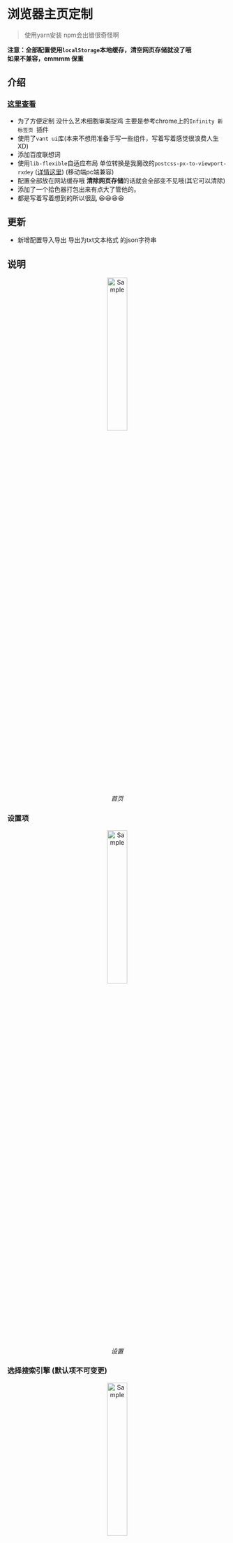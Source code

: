 # 浏览器主页定制  
> 使用yarn安装 npm会出错很奇怪啊  

**注意：全部配置使用`localStorage`本地缓存，清空网页存储就没了哦**   
**如果不兼容，emmmm 保重**

## 介绍  
### [这里查看](https://rxdey.github.io/via-homepage/example/#/home)

* 为了方便定制 没什么艺术细胞审美捉鸡 主要是参考chrome上的`Infinity 新标签页
`插件
* 使用了`vant ui`库(本来不想用准备手写一些组件，写着写着感觉很浪费人生 XD)
* 添加百度联想词
* 使用`lib-flexible`自适应布局 单位转换是我魔改的`postcss-px-to-viewport-rxdey` ([详情这里](https://github.com/Rxdey/postcss-px-to-viewport)) (移动端pc端兼容)
* 配置全部放在网站缓存哦 **清除网页存储**的话就会全部变不见哦(其它可以清除)
* 添加了一个拾色器打包出来有点大了管他的。
* 都是写着写着想到的所以很乱 😆😆😆😆

## 更新
* 新增配置导入导出 导出为txt文本格式 的json字符串

## 说明  

<p align="center">
    <img src="https://ws1.sinaimg.cn/large/005O2C54gy1g03hs7rmgxj30bo0kljst.jpg" alt="Sample"  width="30%">
    <p align="center">
        <em>首页</em>
    </p>
</p> 

### 设置项  

<p align="center">
    <img src="https://ws1.sinaimg.cn/large/005O2C54gy1g03hs7r3y5j30bf0kdq3m.jpg" alt="Sample"  width="30%">
    <p align="center">
        <em>设置</em>
    </p>
</p>

### 选择搜索引擎 (默认项不可变更)  

<p align="center">
    <img src="https://ws1.sinaimg.cn/large/005O2C54gy1g03hs7pksij30bc0kdt8z.jpg" alt="Sample"  width="30%">
    <p align="center">
        <em>搜索引擎</em>
    </p>
</p>

### 添加搜索引擎  

> 点击加号添加

<p align="center">
    <img src="https://ws1.sinaimg.cn/large/005O2C54gy1g03hs7pqusj30bk0kimxm.jpg" alt="Sample"  width="30%">
    <p align="center">
        <em>添加搜索引擎</em>
    </p>
</p>

### 编辑搜索引擎  
> 新添加的可以修改

<p align="center">
    <img src="https://ws1.sinaimg.cn/large/005O2C54gy1g03hs7pocdj30bh0ki0t3.jpg" alt="Sample"  width="30%">
    <p align="center">
        <em>编辑、删除</em>
    </p>
</p>

### 更换背景图  
> 选择本地图片或网络图片 本地图片限制在1.5兆以内

<p align="center">
    <img src="https://ws1.sinaimg.cn/large/005O2C54gy1g03hs7r6dtj30bl0km3z5.jpg" alt="Sample"  width="30%">
    <p align="center">
        <em>背景图</em>
    </p>
</p>

### 添加导航  

> 点击导航预览可以更改颜色(没有图标默认使用名称前两个字作为图标，有图标优先使用图标)  
> 一页可以放8个 多出来的可以滑动查看

<p align="center">
    <img src="https://ws1.sinaimg.cn/large/005O2C54gy1g03hs7u7dzj30bi0khjru.jpg" alt="Sample"  width="30%">
    <p align="center">
        <em>添加导航</em>
    </p>
</p>


<p align="center">
    <img src="https://ws1.sinaimg.cn/large/005O2C54gy1g03hs7ulsyj30bm0kk75h.jpg" alt="Sample"  width="30%">
    <p align="center">
        <em>添加导航</em>
    </p>
</p>

### 编辑导航  
> 在首页长按图标可以出发编辑选项

<p align="center">
    <img src="https://ws1.sinaimg.cn/large/005O2C54gy1g03hs7umocj30bh0kfdgx.jpg" alt="Sample"  width="30%">
    <p align="center">
        <em>编辑导航</em>
    </p>
</p>  

## 其他  
* 显示logo: 显示隐藏logo  
* 启用logo: 是否启用自定义logo  
* 快捷导航: 显示隐藏导航  
* 启用covor: 默认在背景图上添加了遮罩层让白色logo或者字体更明显关闭此项会给搜索框添加一个黑色边框  
* 黑色字体: emmmmmm






